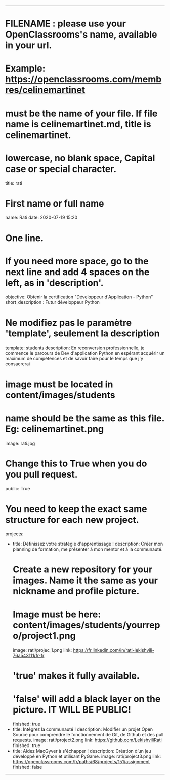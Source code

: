 ---

# FILENAME : please use your OpenClassrooms's name, available in your url.
# Example: https://openclassrooms.com/membres/celinemartinet
# must be the name of your file. If file name is celinemartinet.md, title is celinemartinet.
# lowercase, no blank space, Capital case or special character.
title: rati

# First name or full name
name: Rati
date: 2020-07-19 15:20

# One line.
# If you need more space, go to the next line and add 4 spaces on the left, as in 'description'.
objective: 
    Obtenir la certification "Développeur d'Application - Python"
short_description : 
    Futur développeur Python 

# Ne modifiez pas le paramètre 'template', seulement la description
template: students
description:
     En reconversion professionnelle, je commence le parcours de Dev d'application Python
     en espérant acquérir un maximum de compétences et de savoir faire pour le temps que j'y consacrerai

# image must be located in content/images/students
# name should be the same as this file. Eg: celinemartinet.png
image: rati.jpg

# Change this to True when you do you pull request.
public: True

# You need to keep the exact same structure for each new project.
projects:
  - title: Définissez votre stratégie d'apprentissage !
    description: Créer mon planning de formation, me présenter à mon mentor et à la communauté.
    # Create a new repository for your images. Name it the same as your nickname and profile picture.
    # Image must be here: content/images/students/yourrepo/project1.png
    image: rati/projec_1.png
    link: https://fr.linkedin.com/in/rati-lekishvili-76a543111/fr-fr
    # 'true' makes it fully available.
    # 'false' will add a black layer on the picture. IT WILL BE PUBLIC!
    finished: true
  - title: Intégrez la communauté !
    description: Modifier un projet Open Source pour comprendre le fonctionnement de Git, de Github et des pull requests. 
    image: rati/project2.png
    link: https://github.com/LekishviliRati
    finished: true
  - title: Aidez MacGyver à s'échapper !
    description: Création d’un jeu développé en Python et utilisant PyGame.
    image: rati/project3.png
    link: https://openclassrooms.com/fr/paths/68/projects/151/assignment
    finished: false
---